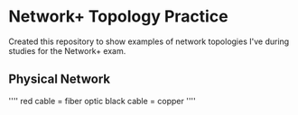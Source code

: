 # Network+ Topology Practice
Created this repository to show examples of network topologies I've during studies for the Network+ exam. 

## Physical Network 
'''' red cable = fiber optic
black cable = copper ''''
